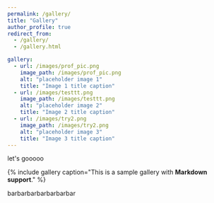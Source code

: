 ```yaml
---
permalink: /gallery/
title: "Gallery"
author_profile: true
redirect_from:
  - /gallery/
  - /gallery.html

gallery:
  - url: /images/prof_pic.png
    image_path: /images/prof_pic.png
    alt: "placeholder image 1"
    title: "Image 1 title caption"
  - url: /images/testtt.png
    image_path: /images/testtt.png
    alt: "placeholder image 2"
    title: "Image 2 title caption"
  - url: /images/try2.png
    image_path: /images/try2.png
    alt: "placeholder image 3"
    title: "Image 3 title caption"
---
```


let's gooooo

{% include gallery caption="This is a sample gallery with **Markdown support**." %}

barbarbarbarbarbarbar
